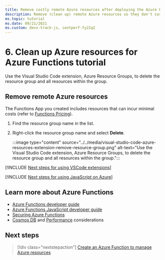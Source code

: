 ```yaml
---
title: Remove costly remote Azure resources after deploying the Azure Functions 3.x application
description: Remove (clean up) remote Azure resources so they don't cost money. To clean up the resources, right-click the Function App in the Azure Functions explorer and select **Delete Function App**.
ms.topic: tutorial
ms.date: 09/21/2021
ms.custom: devx-track-js, contperf-fy21q2
---
```


# 6. Clean up Azure resources for Azure Functions tutorial

Use the Visual Studio Code extension, Azure Resource Groups, to delete the resource group and all resources within the group.

## Remove remote Azure resources

The Functions App you created includes resources that can incur minimal costs (refer to [Functions Pricing](https://azure.microsoft.com/pricing/details/functions/)).  

1. Find the resource group name in the list.
1. Right-click the resource group name and select **Delete**.

    :::image type="content" source="../../media/visual-studio-code-azure-resources-extension-remove-resource-group.png" alt-text="Use the Visual Studio Code extension, Azure Resource Groups, to delete the resource group and all resources within the group.":::

[!INCLUDE [Next steps for using VSCode extensions](../../includes/tutorial-next-steps-vscode-extensions.md)]

[!INCLUDE [Next steps for using JavaScript on Azure](../../includes/tutorial-next-steps-js-azure.md)]

## Learn more about Azure Functions

* [Azure Functions developer guide](/azure/azure-functions/functions-reference)
* [Azure Functions JavaScript developer guide](/azure/azure-functions/functions-reference-node)
* [Securing Azure Functions](/azure/azure-functions/security-concepts)
* [Cosmos DB](/azure/azure-functions/storage-considerations) and [Performance](/azure/azure-functions/functions-best-practices) considerations

## Next steps

> [!div class="nextstepaction"]
> [Create an Azure Function to manage Azure resources](../azure-function-resource-group-management/introduction.md)
